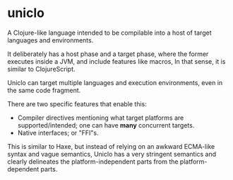 uniclo
======

A Clojure-like language intended to be compilable into a host of target languages and environments.

It deliberately has a host phase and a target phase, where the former executes inside a JVM, and include features like macros,
In that sense, it is similar to ClojureScript.

Uniclo can target multiple languages and execution environments, even in the same code fragment.

There are two specific features that enable this:

* Compiler directives mentioning what target platforms are supported/intended; one can have **many** concurrent targets.
* Native interfaces; or "FFI"s.

This is similar to Haxe, but instead of relying on an awkward ECMA-like syntax and vague semantics, Uniclo has a very
stringent semantics and clearly delineates the platform-independent parts from the platform-dependent parts.
